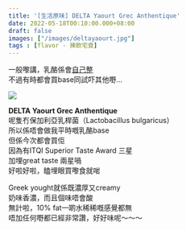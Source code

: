 ```yaml
---
title: '[生活原味] DELTA Yaourt Grec Anthentique'
date: 2022-05-18T00:10:00.000+08:00
draft: false
images: ["/images/deltayaourt.jpg"]
tags : [flavor - 揀飲宅食]
---
```


一般嚟講，乳酪係會[自己整](https://hidie.net/yogurtmachine/)   
不過有時都會買base同試吓其他嘢...  

![](/images/deltayaourt.jpg)

**DELTA Yaourt Grec Anthentique**  
呢隻冇保加利亞乳桿菌（Lactobacillus bulgaricus）  
所以係唔會做我平時嘅乳酪base  
但係今次都會買佢  
因為有ITQI Superior Taste Award 三星    
加埋great taste 兩星喎  
好啦好啦，瞌埋眼買嚟食就啱  
  
Greek yought就係既濃厚又creamy  
奶味香濃，而且個味唔會酸  
無計啦，10% fat一啲水稀稀嘅感覺都無  
唔加任何嘢都已經非常讚，好好味呢～～～  

